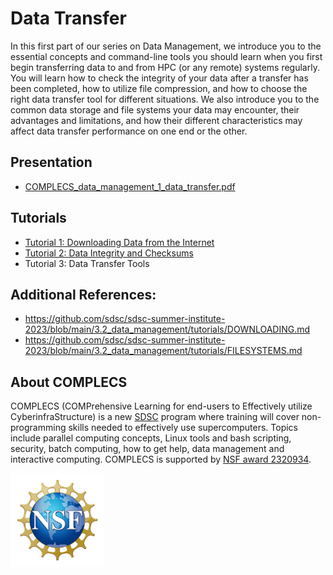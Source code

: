 # Data Transfer

In this first part of our series on Data Management, we introduce you to the essential concepts and command-line tools you should learn when you first begin transferring data to and from HPC (or any remote) systems regularly. You will learn how to check the integrity of your data after a transfer has been completed, how to utilize file compression, and how to choose the right data transfer tool for different situations. We also introduce you to the common data storage and file systems your data may encounter, their advantages and limitations, and how their different characteristics may affect data transfer performance on one end or the other.

## Presentation

- [COMPLECS_data_management_1_data_transfer.pdf](https://drive.google.com/file/d/1db7T5hUfQAFi-iNbg_aesvIlUZtwZF5i/view?usp=drive_link)

## Tutorials
  
  - [Tutorial 1: Downloading Data from the Internet](tutorials/downloading-data-from-the-internet.md)
  - [Tutorial 2: Data Integrity and Checksums](tutorials/data-integrity-and-checksums.md)
  - Tutorial 3: Data Transfer Tools

## Additional References:
- https://github.com/sdsc/sdsc-summer-institute-2023/blob/main/3.2_data_management/tutorials/DOWNLOADING.md
- https://github.com/sdsc/sdsc-summer-institute-2023/blob/main/3.2_data_management/tutorials/FILESYSTEMS.md

## About COMPLECS

COMPLECS (COMPrehensive Learning for end-users to Effectively utilize
CyberinfraStructure) is a new [SDSC](https://www.sdsc.edu) program where 
training will cover non-programming skills needed to effectively use 
supercomputers. Topics include parallel computing concepts, Linux tools and
bash scripting, security, batch computing, how to get help, data management
and interactive computing. COMPLECS is supported by 
[NSF award 2320934](https://www.nsf.gov/awardsearch/showAward?AWD_ID=2320934).

<img src="./images/NSF_Official_logo_Med_Res_600ppi.png" alt="drawing" width="150"/>
